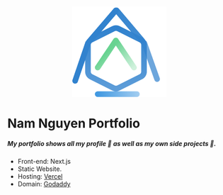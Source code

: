 <p align="center">
    <img src="logo.png" />
</p>

# Nam Nguyen Portfolio

##### My portfolio shows all my profile 🧑 as well as my own side projects 📝.

- Front-end: Next.js
- Static Website.
- Hosting: [Vercel](https://vercel.com/)
- Domain: [Godaddy](https://au.godaddy.com/domains)
